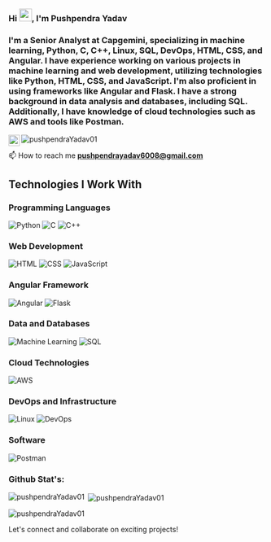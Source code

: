 ### Hi <img src="https://media.giphy.com/media/hvRJCLFzcasrR4ia7z/giphy.gif" width="25px">, I'm Pushpendra Yadav
### I'm a Senior Analyst at Capgemini, specializing in machine learning, Python, C, C++, Linux, SQL, DevOps, HTML, CSS, and Angular. I have experience working on various projects in machine learning and web development, utilizing technologies like Python, HTML, CSS, and JavaScript. I'm also proficient in using frameworks like Angular and Flask. I have a strong background in data analysis and databases, including SQL. Additionally, I have knowledge of cloud technologies such as AWS and tools like Postman.


<a href="https://www.linkedin.com/in/pushpendra-yadav-2031971ba/">
  <img align="left" alt="Pushpendra's LinkedIN" width="22px" src="https://raw.githubusercontent.com/peterthehan/peterthehan/master/assets/linkedin.svg" />
</a>
<img src="https://komarev.com/ghpvc/?username=pushpendraYadav01&label=Profile%20views&color=0e75b6&style=flat" alt="pushpendraYadav01" />

📫 How to reach me **pushpendrayadav6008@gmail.com**
 
## Technologies I Work With

### Programming Languages
  ![Python](https://img.shields.io/badge/-Python-yellow)
  ![C](https://img.shields.io/badge/-C-blue)
  ![C++](https://img.shields.io/badge/-C%2B%2B-purple)

### Web Development
  ![HTML](https://img.shields.io/badge/-HTML-blueviolet)
  ![CSS](https://img.shields.io/badge/-CSS-lightgrey)
  ![JavaScript](https://img.shields.io/badge/-JavaScript-yellow)

### Angular Framework
  ![Angular](https://img.shields.io/badge/-Angular-red)
  ![Flask](https://img.shields.io/badge/-Flask-lightgrey)

### Data and Databases
  ![Machine Learning](https://img.shields.io/badge/-Machine%20Learning-blue)
  ![SQL](https://img.shields.io/badge/-SQL-red)

### Cloud Technologies
  ![AWS](https://img.shields.io/badge/-AWS-yellowgreen)

### DevOps and Infrastructure
  ![Linux](https://img.shields.io/badge/-Linux-orange)
  ![DevOps](https://img.shields.io/badge/-DevOps-green)

### Software
  ![Postman](https://img.shields.io/badge/-Postman-orange)


<h3 align="left">Github Stat's:</h3>
<p><img align="left" src="https://github-readme-stats.vercel.app/api/top-langs?username=pushpendraYadav01&show_icons=true&locale=en&layout=compact" alt="pushpendraYadav01" /></p>

<p>&nbsp;<img align="center" src="https://github-readme-stats.vercel.app/api?username=pushpendraYadav01&show_icons=true&locale=en" alt="pushpendraYadav01" /></p>

<p><img align="center" src="https://github-readme-streak-stats.herokuapp.com/?user=pushpendraYadav01&" alt="pushpendraYadav01" /></p>




Let's connect and collaborate on exciting projects!
